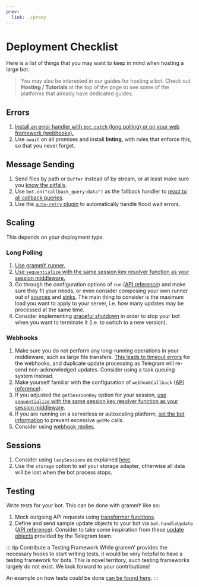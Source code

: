 ```yaml
---
prev:
  link: ./proxy
---
```


# Deployment Checklist

Here is a list of things that you may want to keep in mind when hosting a large bot.

> You may also be interested in our guides for hosting a bot.
> Check out **Hosting / Tutorials** at the top of the page to see some of the platforms that already have dedicated guides.

## Errors

1. [Install an error handler with `bot.catch` (long polling) or on your web framework (webhooks).](../guide/errors)
2. Use `await` on all promises and install **linting**, with rules that enforce this, so that you never forget.

## Message Sending

1. Send files by path or `Buffer` instead of by stream, or at least make sure you [know the pitfalls](./transformers#use-cases-of-transformer-functions).
2. Use `bot.on("callback_query:data")` as the fallback handler to [react to all callback queries](../plugins/keyboard#responding-to-clicks).
3. Use the [`auto-retry` plugin](../plugins/auto-retry) to automatically handle flood wait errors.

## Scaling

This depends on your deployment type.

### Long Polling

1. [Use grammY runner.](../plugins/runner)
2. [Use `sequentialize` with the same session key resolver function as your session middleware.](./scaling#concurrency-is-hard)
3. Go through the configuration options of `run` ([API reference](https://deno.land/x/grammy_runner/mod.ts?s=run)) and make sure they fit your needs, or even consider composing your own runner out of [sources](https://deno.land/x/grammy_runner/mod.ts?s=UpdateSource) and [sinks](https://deno.land/x/grammy_runner/mod.ts?s=UpdateSink).
   The main thing to consider is the maximum load you want to apply to your server, i.e. how many updates may be processed at the same time.
4. Consider implementing [graceful shutdown](./reliability#graceful-shutdown) in order to stop your bot when you want to terminate it (i.e. to switch to a new version).

### Webhooks

1. Make sure you do not perform any long-running operations in your middleware, such as large file transfers.
   [This leads to timeout errors](../guide/deployment-types#ending-webhook-requests-in-time) for the webhooks, and duplicate update processing as Telegram will re-send non-acknowledged updates.
   Consider using a task queuing system instead.
2. Make yourself familiar with the configuration of `webhookCallback` ([API reference](https://deno.land/x/grammy/mod.ts?s=webhookCallback)).
3. If you adjusted the `getSessionKey` option for your session, [use `sequentialize` with the same session key resolver function as your session middleware](./scaling#concurrency-is-hard).
4. If you are running on a serverless or autoscaling platform, [set the bot information](https://deno.land/x/grammy/mod.ts?s=BotConfig) to prevent excessive `getMe` calls.
5. Consider using [webhook replies](../guide/deployment-types#webhook-reply).

## Sessions

1. Consider using `lazySessions` as explained [here](../plugins/session#lazy-sessions).
2. Use the `storage` option to set your storage adapter, otherwise all data will be lost when the bot process stops.

## Testing

Write tests for your bot.
This can be done with grammY like so:

1. Mock outgoing API requests using [transformer functions](./transformers).
2. Define and send sample update objects to your bot via `bot.handleUpdate` ([API reference](https://deno.land/x/grammy/mod.ts?s=Bot#method_handleUpdate_0)).
   Consider to take some inspiration from these [update objects](https://core.telegram.org/bots/webhooks#testing-your-bot-with-updates) provided by the Telegram team.

::: tip Contribute a Testing Framework
While grammY provides the necessary hooks to start writing tests, it would be very helpful to have a testing framework for bots.
This is novel territory, such testing frameworks largely do not exist.
We look forward to your contributions!

An example on how tests could be done [can be found here](https://github.com/PavelPolyakov/grammy-with-tests).
:::
